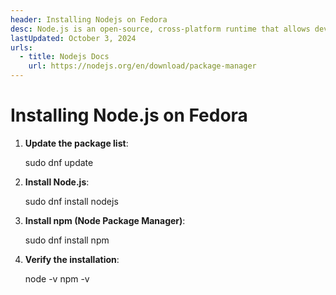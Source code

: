 ```yaml
---
header: Installing Nodejs on Fedora
desc: Node.js is an open-source, cross-platform runtime that allows developers to execute JavaScript on the server side.
lastUpdated: October 3, 2024
urls:
  - title: Nodejs Docs
    url: https://nodejs.org/en/download/package-manager
---
```


# Installing Node.js on Fedora

1. **Update the package list**:
   
   sudo dnf update

2. **Install Node.js**:
   
   sudo dnf install nodejs

3. **Install npm (Node Package Manager)**:
   
   sudo dnf install npm

4. **Verify the installation**:
   
   node -v
   npm -v
